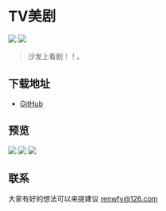 # TV美剧

![](https://img.shields.io/badge/platform-tv-red.svg) ![](https://img.shields.io/badge/version-1.0.3-red.svg)

>沙发上看剧！！。


## 下载地址
* [GitHub](https://github.com/renwfy/TVSeries/releases)

## 预览
![](https://github.com/renwfy/TVSeries/master/home.png)
![](https://github.com/renwfy/TVSeries/master/details.png)
![](https://github.com/renwfy/TVSeries/master/paly.png)


## 联系
大家有好的想法可以来提建议
renwfy@126.com